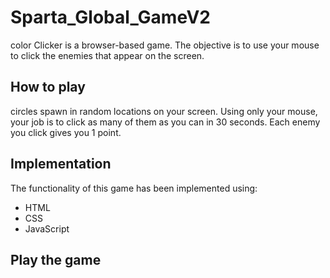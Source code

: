 # Sparta_Global_GameV2

color Clicker is a browser-based game. The objective is to use your mouse to click the enemies that appear on the screen.

## How to play

circles spawn in random locations on your screen. Using only your mouse, your job is to click as many of them as you can in 30 seconds. Each enemy you click gives you 1 point.

## Implementation

The functionality of this game has been implemented using:
* HTML
* CSS
* JavaScript

## Play the game

